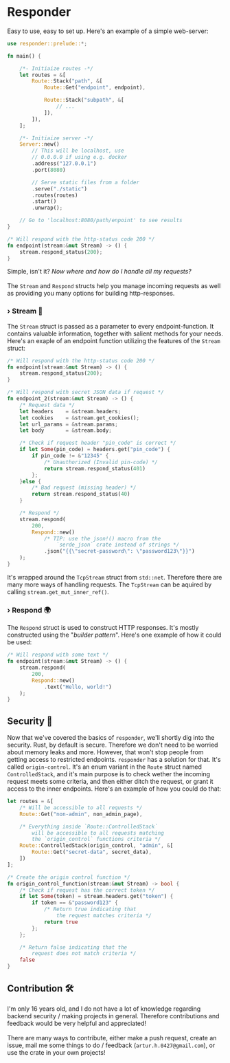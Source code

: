 # Responder

Easy to use, easy to set up. Here's an example of a simple web-server:
```rust
use responder::prelude::*;

fn main() {

    /*- Initiaize routes -*/
    let routes = &[
        Route::Stack("path", &[
            Route::Get("endpoint", endpoint),

            Route::Stack("subpath", &[
                // ...
            ]),
        ]),
    ];

    /*- Initiaize server -*/
    Server::new()
        // This will be localhost, use 
        // 0.0.0.0 if using e.g. docker
        .address("127.0.0.1") 
        .port(8080)

        // Serve static files from a folder
        .serve("./static")
        .routes(routes)
        .start()
        .unwrap();

    // Go to 'localhost:8080/path/enpoint' to see results
}

/* Will respond with the http-status code 200 */
fn endpoint(stream:&mut Stream) -> () {
    stream.respond_status(200);
}
```

Simple, isn't it? *Now where and how do I handle all my requests?*
<br /><br />
The `Stream` and `Respond` structs help you manage incoming requests as well as providing you many options for building http-responses.
<br />
### › Stream 🌊
The `Stream` struct is passed as a parameter to every endpoint-function. It contains valuable information, together with salient methods for your needs. Here's an exaple of an endpoint function utilizing the features of the `Stream` struct:

```rust
/* Will respond with the http-status code 200 */
fn endpoint(stream:&mut Stream) -> () {
    stream.respond_status(200);
}

/* Will respond with secret JSON data if request */
fn endpoint_2(stream:&mut Stream) -> () {
    /* Request data */
    let headers    = &stream.headers;
    let cookies    = &stream.get_cookies();
    let url_params = &stream.params;
    let body       = &stream.body;

    /* Check if request header "pin_code" is correct */
    if let Some(pin_code) = headers.get("pin_code") {
        if pin_code != &"12345" {
            /* Unauthorized (Invalid pin-code) */
            return stream.respond_status(401)
        };
    }else {
        /* Bad request (missing header) */
        return stream.respond_status(40) 
    }

    /* Respond */
    stream.respond(
        200,
        Respond::new()
            /* TIP: use the json!() macro from the
                `serde_json` crate instead of strings */
            .json("{{\"secret-password\": \"password123\"}}")
    );
}
```

It's wrapped around the `TcpStream` struct from `std::net`. Therefore there are many more ways of handling requests. The `TcpStream` can be aquired by calling `stream.get_mut_inner_ref()`.

### › Respond 🌍
The `Respond` struct is used to construct HTTP responses. It's mostly constructed using the "*builder pattern*". Here's one example of how it could be used:

```rust
/* Will respond with some text */
fn endpoint(stream:&mut Stream) -> () {
    stream.respond(
        200,
        Respond::new()
            .text("Hello, world!")
    );
}
```

## Security 🚨
Now that we've covered the basics of `responder`, we'll shortly dig into the security. Rust, by default is secure. Therefore we don't need to be worried about memory leaks and more. However, that won't stop people from getting access to restricted endpoints. `responder` has a solution for that. It's called `origin-control`. It's an enum variant in the `Route` struct named `ControlledStack`, and it's main purpose is to check wether the incoming request meets some criteria, and then either ditch the request, or grant it access to the inner endpoints. Here's an example of how you could do that:

```rust
let routes = &[
    /* Will be accessible to all requests */
    Route::Get("non-admin", non_admin_page),

    /* Everything inside `Route::ControlledStack`
        will be accessible to all requests matching
        the `origin_control` functions criteria */
    Route::ControlledStack(origin_control, "admin", &[
        Route::Get("secret-data", secret_data),
    ])
];

/* Create the origin control function */
fn origin_control_function(stream:&mut Stream) -> bool {
    /* Check if request has the correct token */
    if let Some(token) = stream.headers.get("token") {
        if token == &"password123" {
            /* Return true indicating that
                the request matches criteria */
            return true
        };
    };

    /* Return false indicating that the
        request does not match criteria */
    false
}
```

## Contribution 🛠️
I'm only 16 years old, and I do not have a lot of knowledge regarding backend security / making projects in general. Therefore contributions and feedback would be very helpful and appreciated!<br /><br />
There are many ways to contribute, either make a push request, create an issue, mail me some things to do / feedback (`artur.h.0427@gmail.com`), or use the crate in your own projects!
